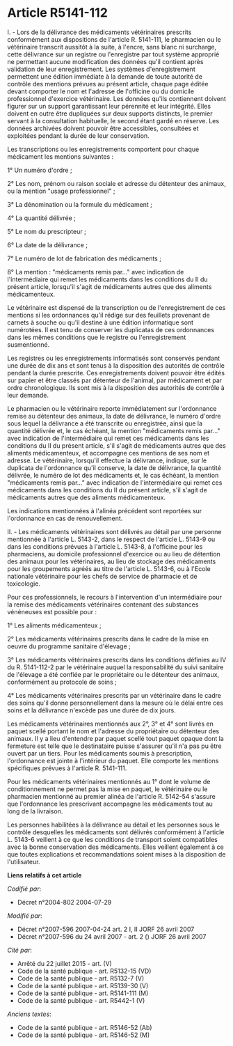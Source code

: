 # Article R5141-112

I. - Lors de la délivrance des médicaments vétérinaires prescrits conformément aux dispositions de l'article R. 5141-111, le
pharmacien ou le vétérinaire transcrit aussitôt à la suite, à l'encre, sans blanc ni surcharge, cette délivrance sur un
registre ou l'enregistre par tout système approprié ne permettant aucune modification des données qu'il contient après
validation de leur enregistrement. Les systèmes d'enregistrement permettent une édition immédiate à la demande de toute
autorité de contrôle des mentions prévues au présent article, chaque page éditée devant comporter le nom et l'adresse de
l'officine ou du domicile professionnel d'exercice vétérinaire. Les données qu'ils contiennent doivent figurer sur un support
garantissant leur pérennité et leur intégrité. Elles doivent en outre être dupliquées sur deux supports distincts, le premier
servant à la consultation habituelle, le second étant gardé en réserve. Les données archivées doivent pouvoir être
accessibles, consultées et exploitées pendant la durée de leur conservation.

Les transcriptions ou les enregistrements comportent pour chaque médicament les mentions suivantes :

1° Un numéro d'ordre ;

2° Les nom, prénom ou raison sociale et adresse du détenteur des animaux, ou la mention "usage professionnel" ;

3° La dénomination ou la formule du médicament ;

4° La quantité délivrée ;

5° Le nom du prescripteur ;

6° La date de la délivrance ;

7° Le numéro de lot de fabrication des médicaments ;

8° La mention : "médicaments remis par..." avec indication de l'intermédiaire qui remet les médicaments dans les conditions
du II du présent article, lorsqu'il s'agit de médicaments autres que des aliments médicamenteux.

Le vétérinaire est dispensé de la transcription ou de l'enregistrement de ces mentions si les ordonnances qu'il rédige sur
des feuillets provenant de carnets à souche ou qu'il destine à une édition informatique sont numérotées. Il est tenu de
conserver les duplicatas de ces ordonnances dans les mêmes conditions que le registre ou l'enregistrement susmentionné.

Les registres ou les enregistrements informatisés sont conservés pendant une durée de dix ans et sont tenus à la disposition
des autorités de contrôle pendant la durée prescrite. Ces enregistrements doivent pouvoir être édités sur papier et être
classés par détenteur de l'animal, par médicament et par ordre chronologique. Ils sont mis à la disposition des autorités de
contrôle à leur demande.

Le pharmacien ou le vétérinaire reporte immédiatement sur l'ordonnance remise au détenteur des animaux, la date de
délivrance, le numéro d'ordre sous lequel la délivrance a été transcrite ou enregistrée, ainsi que la quantité délivrée et,
le cas échéant, la mention "médicaments remis par..." avec indication de l'intermédiaire qui remet ces médicaments dans les
conditions du II du présent article, s'il s'agit de médicaments autres que des aliments médicamenteux, et accompagne ces
mentions de ses nom et adresse. Le vétérinaire, lorsqu'il effectue la délivrance, indique, sur le duplicata de l'ordonnance
qu'il conserve, la date de délivrance, la quantité délivrée, le numéro de lot des médicaments et, le cas échéant, la mention
"médicaments remis par..." avec indication de l'intermédiaire qui remet ces médicaments dans les conditions du II du présent
article, s'il s'agit de médicaments autres que des aliments médicamenteux.

Les indications mentionnées à l'alinéa précédent sont reportées sur l'ordonnance en cas de renouvellement.

II. - Les médicaments vétérinaires sont délivrés au détail par une personne mentionnée à l'article L. 5143-2, dans le respect
de l'article L. 5143-9 ou dans les conditions prévues à l'article L. 5143-8, à l'officine pour les pharmaciens, au domicile
professionnel d'exercice ou au lieu de détention des animaux pour les vétérinaires, au lieu de stockage des médicaments pour
les groupements agréés au titre de l'article L. 5143-6, ou à l'Ecole nationale vétérinaire pour les chefs de service de
pharmacie et de toxicologie.

Pour ces professionnels, le recours à l'intervention d'un intermédiaire pour la remise des médicaments vétérinaires contenant
des substances vénéneuses est possible pour :

1° Les aliments médicamenteux ;

2° Les médicaments vétérinaires prescrits dans le cadre de la mise en oeuvre du programme sanitaire d'élevage ;

3° Les médicaments vétérinaires prescrits dans les conditions définies au IV du R. 5141-112-2 par le vétérinaire auquel la
responsabilité du suivi sanitaire de l'élevage a été confiée par le propriétaire ou le détenteur des animaux, conformément au
protocole de soins ;

4° Les médicaments vétérinaires prescrits par un vétérinaire dans le cadre des soins qu'il donne personnellement dans la
mesure où le délai entre ces soins et la délivrance n'excède pas une durée de dix jours.

Les médicaments vétérinaires mentionnés aux 2°, 3° et 4° sont livrés en paquet scellé portant le nom et l'adresse du
propriétaire ou détenteur des animaux. Il y a lieu d'entendre par paquet scellé tout paquet opaque dont la fermeture est
telle que le destinataire puisse s'assurer qu'il n'a pas pu être ouvert par un tiers. Pour les médicaments soumis à
prescription, l'ordonnance est jointe à l'intérieur du paquet. Elle comporte les mentions spécifiques prévues à l'article R.
5141-111.

Pour les médicaments vétérinaires mentionnés au 1° dont le volume de conditionnement ne permet pas la mise en paquet, le
vétérinaire ou le pharmacien mentionné au premier alinéa de l'article R. 5142-54 s'assure que l'ordonnance les prescrivant
accompagne les médicaments tout au long de la livraison.

Les personnes habilitées à la délivrance au détail et les personnes sous le contrôle desquelles les médicaments sont délivrés
conformément à l'article L. 5143-6 veillent à ce que les conditions de transport soient compatibles avec la bonne
conservation des médicaments. Elles veillent également à ce que toutes explications et recommandations soient mises à la
disposition de l'utilisateur.

**Liens relatifs à cet article**

_Codifié par_:

  - Décret n°2004-802 2004-07-29

_Modifié par_:

  - Décret n°2007-596 2007-04-24 art. 2 I, II JORF 26 avril 2007
  - Décret n°2007-596 du 24 avril 2007 - art. 2 () JORF 26 avril 2007

_Cité par_:

  - Arrêté du 22 juillet 2015 - art. (V)
  - Code de la santé publique - art. R5132-15 (VD)
  - Code de la santé publique - art. R5132-7 (V)
  - Code de la santé publique - art. R5139-30 (V)
  - Code de la santé publique - art. R5141-111 (M)
  - Code de la santé publique - art. R5442-1 (V)

_Anciens textes_:

  - Code de la santé publique - art. R5146-52 (Ab)
  - Code de la santé publique - art. R5146-52 (M)
